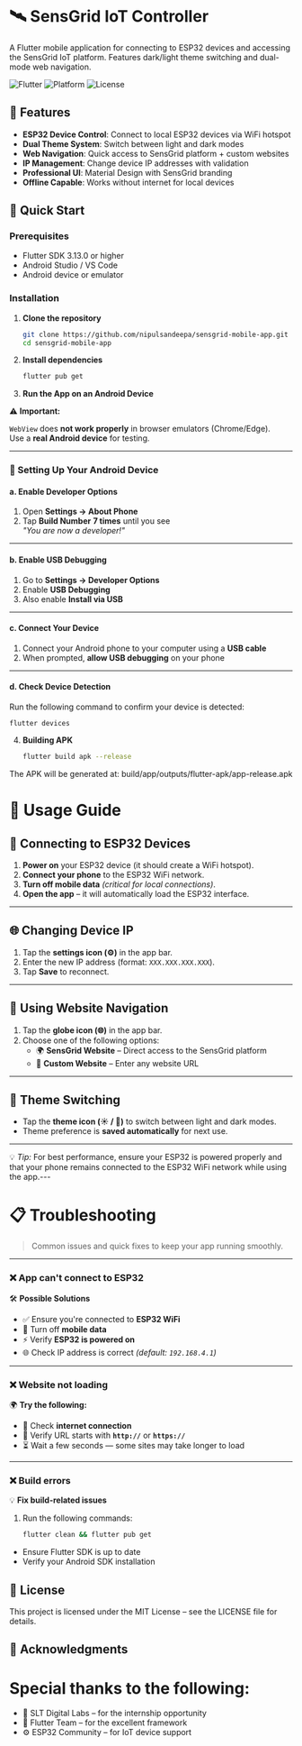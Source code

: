 # 🛰️ SensGrid IoT Controller

A Flutter mobile application for connecting to ESP32 devices and accessing the SensGrid IoT platform. Features dark/light theme switching and dual-mode web navigation.

![Flutter](https://img.shields.io/badge/Flutter-3.13+-blue.svg)
![Platform](https://img.shields.io/badge/Platform-Android-green.svg)
![License](https://img.shields.io/badge/License-MIT-yellow.svg)

## 🌟 Features

- **ESP32 Device Control**: Connect to local ESP32 devices via WiFi hotspot
- **Dual Theme System**: Switch between light and dark modes
- **Web Navigation**: Quick access to SensGrid platform + custom websites
- **IP Management**: Change device IP addresses with validation
- **Professional UI**: Material Design with SensGrid branding
- **Offline Capable**: Works without internet for local devices

## 🚀 Quick Start

### Prerequisites
- Flutter SDK 3.13.0 or higher
- Android Studio / VS Code
- Android device or emulator

### Installation

1. **Clone the repository**
   
   ```bash
   git clone https://github.com/nipulsandeepa/sensgrid-mobile-app.git
   cd sensgrid-mobile-app

2. **Install dependencies**
   
   ```bash
   flutter pub get
   

3. **Run the App on an Android Device**

  ⚠️ **Important:**  
  
   `WebView` does **not work properly** in browser emulators (Chrome/Edge).  
   Use a **real Android device** for testing.

  ---

  ### 🔧 Setting Up Your Android Device

  #### a. Enable Developer Options
   1. Open **Settings → About Phone**  
   2. Tap **Build Number** **7 times** until you see  
      *"You are now a developer!"*

  ---

  #### b. Enable USB Debugging
   1. Go to **Settings → Developer Options**  
   2. Enable **USB Debugging**  
   3. Also enable **Install via USB**

  ---

  #### c. Connect Your Device
   1. Connect your Android phone to your computer using a **USB cable**  
   2. When prompted, **allow USB debugging** on your phone  

  ---

  #### d. Check Device Detection
  Run the following command to confirm your device is detected:

    flutter devices

4. **Building APK**
   
   ```bash
   flutter build apk --release
   
The APK will be generated at: build/app/outputs/flutter-apk/app-release.apk

# 🔧 Usage Guide

## 🚀 Connecting to ESP32 Devices
1. **Power on** your ESP32 device (it should create a WiFi hotspot).  
2. **Connect your phone** to the ESP32 WiFi network.  
3. **Turn off mobile data** *(critical for local connections)*.  
4. **Open the app** – it will automatically load the ESP32 interface.  

---

## 🌐 Changing Device IP
1. Tap the **settings icon (⚙️)** in the app bar.  
2. Enter the new IP address (format: `XXX.XXX.XXX.XXX`).  
3. Tap **Save** to reconnect.  

---

## 🧭 Using Website Navigation
1. Tap the **globe icon (🌐)** in the app bar.  
2. Choose one of the following options:  
   - 🌍 **SensGrid Website** – Direct access to the SensGrid platform  
   - 🧩 **Custom Website** – Enter any website URL  

---

## 🎨 Theme Switching
- Tap the **theme icon (☀️ / 🌙)** to switch between light and dark modes.  
- Theme preference is **saved automatically** for next use.  

---

💡 *Tip:* For best performance, ensure your ESP32 is powered properly and that your phone remains connected to the ESP32 WiFi network while using the app.---

# 📋 Troubleshooting

> Common issues and quick fixes to keep your app running smoothly.

---

### ❌ **App can't connect to ESP32**
🛠 **Possible Solutions**
- ✅ Ensure you're connected to **ESP32 WiFi**  
- 📴 Turn off **mobile data**  
- ⚡ Verify **ESP32 is powered on**  
- 🌐 Check IP address is correct *(default: `192.168.4.1`)*  

---

### ❌ **Website not loading**
🌍 **Try the following:**
- 📶 Check **internet connection**  
- 🔗 Verify URL starts with **`http://`** or **`https://`**  
- ⏳ Wait a few seconds — some sites may take longer to load  

---

### ❌ **Build errors**
💡 **Fix build-related issues**
1. Run the following commands:
   ```bash
   flutter clean && flutter pub get

- Ensure Flutter SDK is up to date
- Verify your Android SDK installation

## 📄 License

This project is licensed under the MIT License – see the LICENSE
 file for details.

## 🙏 Acknowledgments

# Special thanks to the following:

- 💼 SLT Digital Labs – for the internship opportunity
- 🧩 Flutter Team – for the excellent framework
- ⚙️ ESP32 Community – for IoT device support


